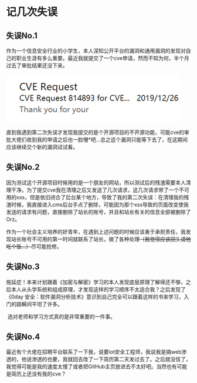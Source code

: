 # 记几次失误

## 失误No.1

​	作为一个信息安全行业的小学生，本人深知公开平台的漏洞和通用漏洞的发现对自己的职业生涯有多么重要。最近我就提交了一个cve申请，然而不知为何，半个月过去了审批结果还没下来。

![CVE_REQUEST](.\CVEID_request.png)

​	直到我遇到第二次失误才发现我提交的是个开源项目的不开源功能，可能cve的审批大佬们收到我的申请之后也一脸懵*吧…总之这个漏洞只能等下去了，在这期间应该继续交个新的漏洞试试看。

## 失误No.2

​	因为测试这个开源项目时候用的是一个朋友的网站，所以测试后的残渣需要本人清理干净。为了提交cve我在清理之后又发送了几次请求，这几次请求带了一个不可用的xss，但是依旧闭合了后台某个地方，导致了我的第二次失误：在清理我的残渣时候，我直接进入cms后台手点了删除，可能因为那个xss导致的页面改变使我发送的请求有问题，直接删除了站长的账号，并且和站长有关的信息全部被删除了Orz。

​	作为一个社会主义培养的好青年，在遇到上述问题的时候应该勇于承担责任，我发现站长账号不可用的第一时间就联系了站长，做了各种处理~~（我觉得应该回头请他吃个饭…）~~尽可能抢修。

## 失误No.3

​	拖延症！本来计划跟着《加密与解密》学习的本人发现底层原理了解得还不够，之后本人从头学系统和组成原理，才发现这样的学习顺序不太适合我？之后发现了《0day 安全：软件漏洞分析技术》意识到自己完全可以跟着这样的书来学习，入门的路瞬间平坦了许多。

​	选对老师和学习方式真的是非常重要的一件事。

## 失误No.4

​	最近有个大佬在招聘平台联系了一下我，说要iot安全工程师，我说我是搞web渗透的，他说渗透的也要，我就回去改了一下简历第二天发过去了。之后就没信了，我觉得可能是我的速度太慢了或者把GitHub主页放进去不太好吧。当然也有可能是简历上还没有我的cve？